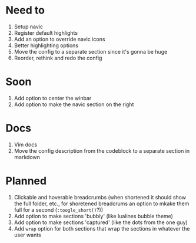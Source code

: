 # Need to
 1. Setup navic
 2. Register default highlights
 3. Add an option to override navic icons
 4. Better highlighting options
 5. Move the config to a separate section since it's gonna be huge
 6. Reorder, rethink and redo the config

# Soon
 1. Add option to center the winbar
 2. Add option to make the navic section on the right

# Docs
 1. Vim docs
 2. Move the config description from the codeblock to a separate section in markdown

# Planned
 1. Clickable and hoverable breadcrumbs (when shortened it should show the full folder, etc., for shoretened breadcrums an option to mkake them full for a second (`:toogle_short()`?))
 2. Add option to make sections 'bubbly' (like lualines bubble theme)
 3. Add option to make sections 'captured' (like the dots from the one guy)
 4. Add `wrap` option for both sections that wrap the sections in whatever the user wants
